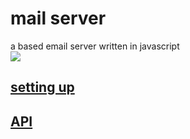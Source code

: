 # mail server  
a based email server written in javascript  
![](https://i.imgur.com/y8kpEBr.png)  

## [setting up](/setup.html)  
## [API](/api.html)  